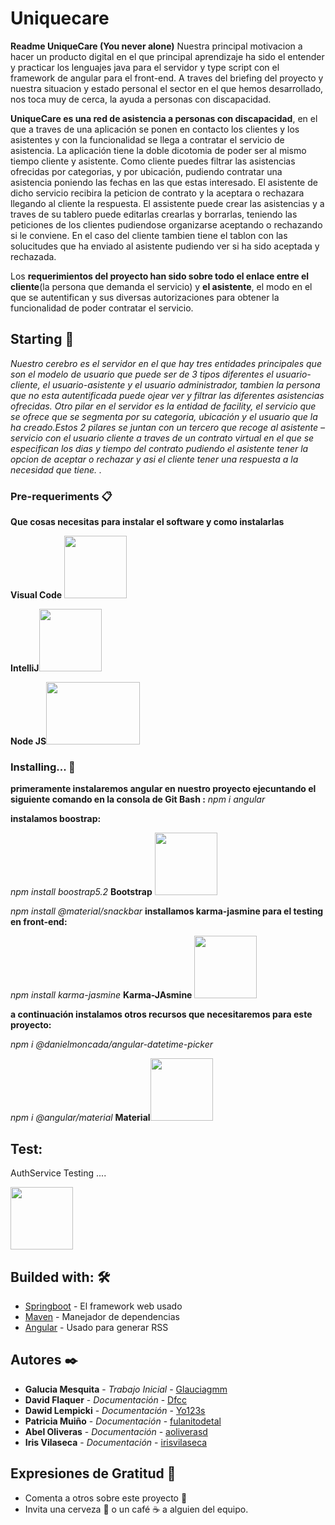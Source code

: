 # Uniquecare

**Readme UniqueCare (You never alone)**
Nuestra principal motivacion a hacer un producto digital en el que principal aprendizaje ha sido el 
entender y practicar los lenguajes java para el servidor y type script con el framework de angular 
para el front-end. A traves del briefing del proyecto y nuestra situacion y estado personal el sector 
en el que hemos desarrollado, nos toca muy de cerca, la ayuda a personas con discapacidad. 

**UniqueCare es una red de asistencia a personas con discapacidad**, en el que a traves de una 
aplicación se ponen en contacto los clientes y los asistentes y con la funcionalidad se llega a 
contratar el servicio de asistencia. 
La aplicación tiene la doble dicotomia de poder ser al mismo tiempo cliente y asistente. 
Como cliente puedes filtrar las asistencias ofrecidas por categorias, y por ubicación, pudiendo 
contratar una asistencia poniendo las fechas en las que estas interesado. El asistente de dicho 
servicio recibira la peticion de contrato y la aceptara o rechazara llegando al cliente la respuesta. 
El assistente puede crear las asistencias y a traves de su tablero puede editarlas crearlas y borrarlas, 
teniendo las peticiones de los clientes pudiendose organizarse aceptando o rechazando si le 
conviene. En el caso del cliente tambien tiene el tablon con las solucitudes que ha enviado al 
asistente pudiendo ver si ha sido aceptada y rechazada. 

Los **requerimientos del proyecto han sido sobre todo el enlace entre el cliente**(la persona que 
demanda el servicio) y **el asistente**, el modo en el que se autentifican y sus diversas autorizaciones 
para obtener la funcionalidad de poder contratar el servicio. 

## Starting 🚀

_Nuestro cerebro es el servidor en el que hay tres entidades principales que son el modelo de usuario 
que puede ser de 3 tipos diferentes el usuario-cliente, el usuario-asistente y el usuario administrador, 
tambien la persona que no esta autentificada puede ojear ver y filtrar las diferentes asistencias 
ofrecidas. Otro pilar en el servidor es la entidad de facility, el servicio que se ofrece que se 
segmenta por su categoria, ubicación y el usuario que la ha creado.Estos 2 pilares se juntan con un 
tercero que recoge al asistente – servicio con el usuario cliente a traves de un contrato virtual en el 
que se especifican los dias y tiempo del contrato pudiendo el asistente tener la opcion de aceptar o 
rechazar y asi el cliente tener una respuesta a la necesidad que tiene. ._


### Pre-requeriments 📋

**Que cosas necesitas para instalar el software y como instalarlas**

**Visual Code** <img src="https://upload.wikimedia.org/wikipedia/commons/thumb/9/9a/Visual_Studio_Code_1.35_icon.svg/2048px-Visual_Studio_Code_1.35_icon.svg.png" width="100" height="100">

**IntelliJ**<img src="https://upload.wikimedia.org/wikipedia/commons/thumb/9/9c/IntelliJ_IDEA_Icon.svg/2048px-IntelliJ_IDEA_Icon.svg.png" width="100" height="100"> 

**Node JS**<img src="https://upload.wikimedia.org/wikipedia/commons/thumb/d/d9/Node.js_logo.svg/2560px-Node.js_logo.svg.png" width="150" height="100"> 


### Installing... 🔧

**primeramente instalaremos angular en nuestro proyecto ejecuntando el siguiente comando en la consola de Git Bash :**
_npm i angular_

**instalamos boostrap:**

_npm install boostrap5.2_ **Bootstrap** <img src="https://upload.wikimedia.org/wikipedia/commons/thumb/b/b2/Bootstrap_logo.svg/2560px-Bootstrap_logo.svg.png" width="100" heigth="100">


_npm install @material/snackbar_ 
**installamos karma-jasmine para el testing en front-end:**

_npm install karma-jasmine_ **Karma-JAsmine** <img src="https://miro.medium.com/max/800/1*QrhFj55-J6ATE3uIcczwmw.png" width="100" heigth="100">

**a continuación instalamos otros recursos que necesitaremos para este proyecto:**

_npm i @danielmoncada/angular-datetime-picker_

_npm i @angular/material_ **Material**<img src="https://seeklogo.com/images/M/material-ui-logo-5BDCB9BA8F-seeklogo.com.png" width="100" heigth="100">

## Test:

AuthService Testing .... 

<img src="./assets/img/test/AuthTest.png" width="100" height="100">

## Builded with: 🛠️

* [Springboot](https://spring.io/projects/spring-boot/) - El framework web usado
* [Maven](https://maven.apache.org/) - Manejador de dependencias
* [Angular](https://angular.io/guide/testing) - Usado para generar RSS

## Autores ✒️

* **Galucia Mesquita** - *Trabajo Inicial* - [Glauciagmm](https://github.com/Glauciagmm)
* **David Flaquer** - *Documentación* - [Dfcc](https://github.com/Dfcc)
* **Dawid Lempicki** - *Documentación* - [Yo123s](https://github.com/Yo123s)
* **Patricia Muiño** - *Documentación* - [fulanitodetal](#fulanito-de-tal)
* **Abel Oliveras** - *Documentación* - [aoliverasd](https://github.com/aoliverasd)
* **Iris Vilaseca** - *Documentación* - [irisvilaseca](https://github.com/irisvilaseca)

## Expresiones de Gratitud 🎁

* Comenta a otros sobre este proyecto 📢
* Invita una cerveza 🍺 o un café ☕ a alguien del equipo. 

